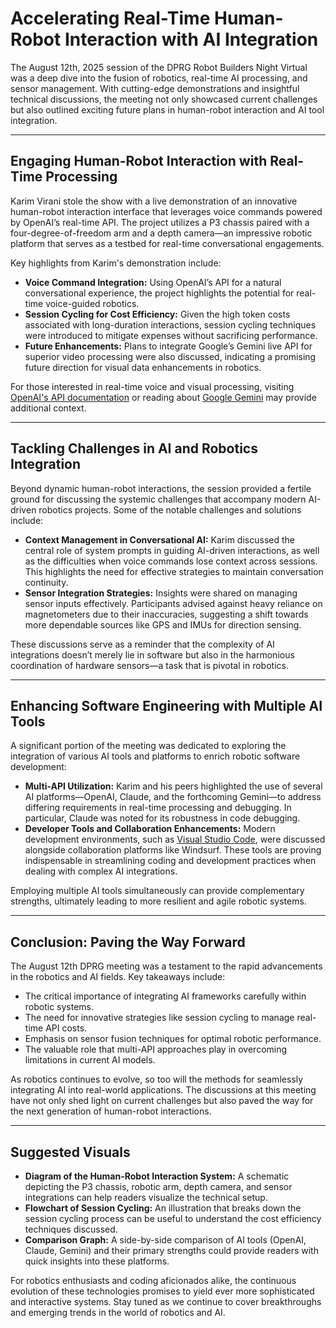 # Accelerating Real-Time Human-Robot Interaction with AI Integration

The August 12th, 2025 session of the DPRG Robot Builders Night Virtual was a deep dive into the fusion of robotics, real-time AI processing, and sensor management. With cutting-edge demonstrations and insightful technical discussions, the meeting not only showcased current challenges but also outlined exciting future plans in human-robot interaction and AI tool integration.

---

## Engaging Human-Robot Interaction with Real-Time Processing

Karim Virani stole the show with a live demonstration of an innovative human-robot interaction interface that leverages voice commands powered by OpenAI’s real-time API. The project utilizes a P3 chassis paired with a four-degree-of-freedom arm and a depth camera—an impressive robotic platform that serves as a testbed for real-time conversational engagements.

Key highlights from Karim's demonstration include:

- **Voice Command Integration:** Using OpenAI’s API for a natural conversational experience, the project highlights the potential for real-time voice-guided robotics.
- **Session Cycling for Cost Efficiency:** Given the high token costs associated with long-duration interactions, session cycling techniques were introduced to mitigate expenses without sacrificing performance.
- **Future Enhancements:** Plans to integrate Google’s Gemini live API for superior video processing were also discussed, indicating a promising future direction for visual data enhancements in robotics.

For those interested in real-time voice and visual processing, visiting [OpenAI's API documentation](https://openai.com/api) or reading about [Google Gemini](https://blog.google/products/ai/) may provide additional context.

---

## Tackling Challenges in AI and Robotics Integration

Beyond dynamic human-robot interactions, the session provided a fertile ground for discussing the systemic challenges that accompany modern AI-driven robotics projects. Some of the notable challenges and solutions include:

- **Context Management in Conversational AI:** Karim discussed the central role of system prompts in guiding AI-driven interactions, as well as the difficulties when voice commands lose context across sessions. This highlights the need for effective strategies to maintain conversation continuity.
- **Sensor Integration Strategies:** Insights were shared on managing sensor inputs effectively. Participants advised against heavy reliance on magnetometers due to their inaccuracies, suggesting a shift towards more dependable sources like GPS and IMUs for direction sensing.

These discussions serve as a reminder that the complexity of AI integrations doesn’t merely lie in software but also in the harmonious coordination of hardware sensors—a task that is pivotal in robotics.

---

## Enhancing Software Engineering with Multiple AI Tools

A significant portion of the meeting was dedicated to exploring the integration of various AI tools and platforms to enrich robotic software development:

- **Multi-API Utilization:** Karim and his peers highlighted the use of several AI platforms—OpenAI, Claude, and the forthcoming Gemini—to address differing requirements in real-time processing and debugging. In particular, Claude was noted for its robustness in code debugging.
- **Developer Tools and Collaboration Enhancements:** Modern development environments, such as [Visual Studio Code](https://code.visualstudio.com/), were discussed alongside collaboration platforms like Windsurf. These tools are proving indispensable in streamlining coding and development practices when dealing with complex AI integrations.

Employing multiple AI tools simultaneously can provide complementary strengths, ultimately leading to more resilient and agile robotic systems.

---

## Conclusion: Paving the Way Forward

The August 12th DPRG meeting was a testament to the rapid advancements in the robotics and AI fields. Key takeaways include:

- The critical importance of integrating AI frameworks carefully within robotic systems.
- The need for innovative strategies like session cycling to manage real-time API costs.
- Emphasis on sensor fusion techniques for optimal robotic performance.
- The valuable role that multi-API approaches play in overcoming limitations in current AI models.

As robotics continues to evolve, so too will the methods for seamlessly integrating AI into real-world applications. The discussions at this meeting have not only shed light on current challenges but also paved the way for the next generation of human-robot interactions.

---

## Suggested Visuals

- **Diagram of the Human-Robot Interaction System:** A schematic depicting the P3 chassis, robotic arm, depth camera, and sensor integrations can help readers visualize the technical setup.
- **Flowchart of Session Cycling:** An illustration that breaks down the session cycling process can be useful to understand the cost efficiency techniques discussed.
- **Comparison Graph:** A side-by-side comparison of AI tools (OpenAI, Claude, Gemini) and their primary strengths could provide readers with quick insights into these platforms.

For robotics enthusiasts and coding aficionados alike, the continuous evolution of these technologies promises to yield ever more sophisticated and interactive systems. Stay tuned as we continue to cover breakthroughs and emerging trends in the world of robotics and AI.